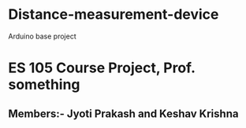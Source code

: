 # Distance-measurement-device
Arduino base project 
# ES 105 Course Project, Prof. something
## Members:- Jyoti Prakash and Keshav Krishna

